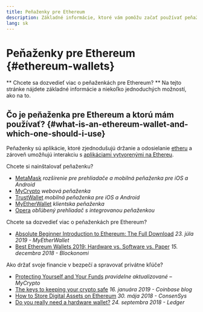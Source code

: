```yaml
---
title: Peňaženky pre Ethereum
description: Základné informácie, ktoré vám pomôžu začať používať peňaženky pre Ethereum.
lang: sk
---
```


# Peňaženky pre Ethereum \{#ethereum-wallets}

<FeaturedText>

** Chcete sa dozvedieť viac o peňaženkách pre Ethereum? ** Na tejto stránke nájdete základné informácie a niekoľko jednoduchých možností, ako na to.

</FeaturedText>

## Čo je peňaženka pre Ethereum a ktorú mám používať? \{#what-is-an-ethereum-wallet-and-which-one-should-i-use}

Peňaženky sú aplikácie, ktoré zjednodušujú držanie a odosielanie [etheru](/sk/eth/) a zároveň umožňujú interakciu s [aplikáciami vytvorenými na Ethereu](/sk/dapps/).

Chcete si nainštalovať peňaženku?

- [MetaMask](https://metamask.io) _rozšírenie pre prehliadače a mobilná peňaženka pre iOS a Android_
- [MyCrypto](https://mycrypto.com) _webová peňaženka_
- [TrustWallet](https://trustwallet.com/) _mobilná peňaženka pre iOS a Android_
- [MyEtherWallet](https://www.myetherwallet.com/) _klientska peňaženka_
- [Opera](https://www.opera.com/crypto) _obľúbený prehliadač s integrovanou peňaženkou_

Chcete sa dozvedieť viac o peňaženkách pre Ethereum?

- [Absolute Beginner Introduction to Ethereum: The Full Download](https://www.mewtopia.com/absolute-beginners-guide/) _23. júla 2019 - MyEtherWallet_
- [Best Ethereum Wallets 2019: Hardware vs. Software vs. Paper](https://blockonomi.com/best-ethereum-wallets/) _15. decembra 2018 - Blockonomi_

Ako držať svoje financie v bezpečí a spravovať privátne kľúče?

- [Protecting Yourself and Your Funds](https://support.mycrypto.com/staying-safe/protecting-yourself-and-your-funds) _pravidelne aktualizované – MyCrypto_
- [The keys to keeping your crypto safe](https://web.archive.org/web/20190716160333/https://blog.coinbase.com/the-keys-to-keeping-your-crypto-safe-96d497cce6cf?gi=548619266f28) _16. januára 2019 - Coinbase blog_
- [How to Store Digital Assets on Ethereum](https://media.consensys.net/how-to-store-digital-assets-on-ethereum-a2bfdcf66bd0) _30. mája 2018 - ConsenSys_
- [Do you really need a hardware wallet?](https://medium.com/ledger-on-security-and-blockchain/ledger-101-part-1-do-you-really-need-a-hardware-wallet-7f5abbadd945) _24. septembra 2018 - Ledger_
